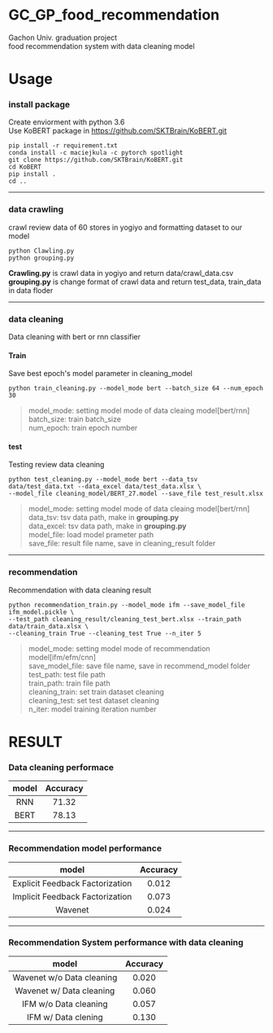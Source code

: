 # GC_GP_food_recommendation
Gachon Univ. graduation project   
food recommendation system with data cleaning model

# Usage   

### install package  
Create enviorment with python 3.6   
Use KoBERT package in https://github.com/SKTBrain/KoBERT.git
    
    pip install -r requirement.txt  
    conda install -c maciejkula -c pytorch spotlight
    git clone https://github.com/SKTBrain/KoBERT.git
    cd KoBERT 
    pip install .   
    cd ..   

***
### data crawling
crawl review data of 60 stores in yogiyo and formatting dataset to our model

    python Clawling.py
    python grouping.py

__Crawling.py__ is crawl data in yogiyo and return data/crawl_data.csv   
__grouping.py__ is change format of crawl data and return test_data, train_data in data floder

***
### data cleaning
Data cleaning with bert or rnn classifier   
#### Train   
Save best epoch's model parameter in cleaning_model   

    python train_cleaning.py --model_mode bert --batch_size 64 --num_epoch 30   
    
>model_mode: setting model mode of data cleaing model[bert/rnn]   
>batch_size: train batch_size   
>num_epoch: train epoch number   
   
#### test   
Testing review data cleaning   

    python test_cleaning.py --model_mode bert --data_tsv data/test_data.txt --data_excel data/test_data.xlsx \    
    --model_file cleaning_model/BERT_27.model --save_file test_result.xlsx 

>model_mode: setting model mode of data cleaing model[bert/rnn]     
>data_tsv: tsv data path, make in __grouping.py__   
>data_excel: tsv data path, make in __grouping.py__   
>model_file: load model prameter path   
>save_file: result file name, save in cleaning_result folder   
***
### recommendation
Recommendation with data cleaning result   

    python recommendation_train.py --model_mode ifm --save_model_file ifm_model.pickle \
    --test_path cleaning_result/cleaning_test_bert.xlsx --train_path data/train_data.xlsx \
    --cleaning_train True --cleaning_test True --n_iter 5
    
>model_mode: setting model mode of recommendation model[ifm/efm/cnn]      
>save_model_file: save file name, save in recommend_model folder   
>test_path: test file path   
>train_path: train file path   
>cleaning_train: set train dataset cleaning   
>cleaning_test: set test dataset cleaning   
>n_iter: model training iteration number   

# RESULT   
### Data cleaning performace   
| model | Accuracy |
|:-----:|:--------:|
| RNN   | 71.32    |
| BERT  | 78.13    |   
***
### Recommendation model performance   
|              model              | Accuracy |
|:-------------------------------:|:--------:|
| Explicit Feedback Factorization |   0.012  |
| Implicit Feedback Factorization |   0.073  |
|             Wavenet             |   0.024  |   
***
### Recommendation System performance with data cleaning   
|           model           | Accuracy |
|:-------------------------:|:--------:|
| Wavenet w/o Data cleaning |   0.020  |
|  Wavenet w/ Data cleaning |   0.060  |
|   IFM w/o Data cleaning   |   0.057  |
|    IFM w/  Data clening   |   0.130  |

